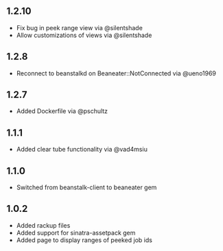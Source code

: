 1.2.10
-----------

- Fix bug in peek range view via @silentshade
- Allow customizations of views via @silentshade

1.2.8
-----------

- Reconnect to beanstalkd on Beaneater::NotConnected via @ueno1969

1.2.7
-----------

- Added Dockerfile via @pschultz

1.1.1
-----------

- Added clear tube functionality via @vad4msiu


1.1.0
-----------

- Switched from beanstalk-client to beaneater gem


1.0.2
-----------

- Added rackup files
- Added support for sinatra-assetpack gem
- Added page to display ranges of peeked job ids
